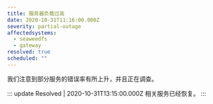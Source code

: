 ```yaml
---
title: 服务器负载过高
date: 2020-10-31T11:16:00.000Z
severity: partial-outage
affectedsystems:
  - seaweedfs
  - gateway
resolved: true
scheduled: ""
---
```

我们注意到部分服务的错误率有所上升，并且正在调查。

::: update Resolved | 2020-10-31T13:15:00.000Z
相关服务已经恢复。
:::